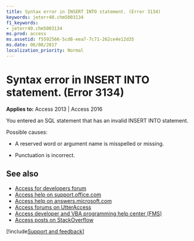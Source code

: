 ```yaml
---
title: Syntax error in INSERT INTO statement. (Error 3134)
keywords: jeterr40.chm5003134
f1_keywords:
- jeterr40.chm5003134
ms.prod: access
ms.assetid: f5592566-5cd8-eea7-7c71-262ce4e12d35
ms.date: 06/08/2017
localization_priority: Normal
---
```



# Syntax error in INSERT INTO statement. (Error 3134)

  

**Applies to:** Access 2013 | Access 2016

You entered an SQL statement that has an invalid INSERT INTO statement.

Possible causes:


- A reserved word or argument name is misspelled or missing.
    
- Punctuation is incorrect.
    

## See also

- [Access for developers forum](https://social.msdn.microsoft.com/Forums/office/home?forum=accessdev)
- [Access help on support.office.com](https://support.office.com/search/results?query=Access)
- [Access help on answers.microsoft.com](https://answers.microsoft.com/)
- [Access forums on UtterAccess](https://www.utteraccess.com/forum/index.php?act=idx)
- [Access developer and VBA programming help center (FMS)](https://www.fmsinc.com/MicrosoftAccess/developer/)
- [Access posts on StackOverflow](https://stackoverflow.com/questions/tagged/ms-access)

[!include[Support and feedback](~/includes/feedback-boilerplate.md)]
